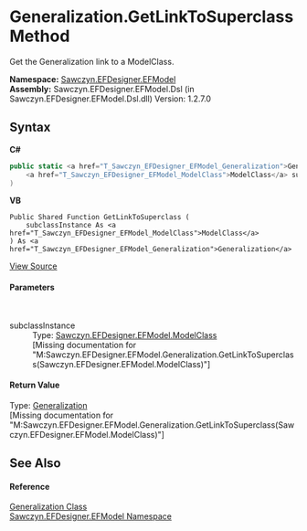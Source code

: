 # Generalization.GetLinkToSuperclass Method 
 

Get the Generalization link to a ModelClass.

**Namespace:**&nbsp;<a href="N_Sawczyn_EFDesigner_EFModel">Sawczyn.EFDesigner.EFModel</a><br />**Assembly:**&nbsp;Sawczyn.EFDesigner.EFModel.Dsl (in Sawczyn.EFDesigner.EFModel.Dsl.dll) Version: 1.2.7.0

## Syntax

**C#**<br />
``` C#
public static <a href="T_Sawczyn_EFDesigner_EFModel_Generalization">Generalization</a> GetLinkToSuperclass(
	<a href="T_Sawczyn_EFDesigner_EFModel_ModelClass">ModelClass</a> subclassInstance
)
```

**VB**<br />
``` VB
Public Shared Function GetLinkToSuperclass ( 
	subclassInstance As <a href="T_Sawczyn_EFDesigner_EFModel_ModelClass">ModelClass</a>
) As <a href="T_Sawczyn_EFDesigner_EFModel_Generalization">Generalization</a>
```

<a href="https://github.com/msawczyn/EFDesigner/tree/master/src/Dsl/GeneratedCode/DomainRelationships.cs#L2704" title="View the source code">View Source</a><br />

#### Parameters
&nbsp;<dl><dt>subclassInstance</dt><dd>Type: <a href="T_Sawczyn_EFDesigner_EFModel_ModelClass">Sawczyn.EFDesigner.EFModel.ModelClass</a><br />\[Missing <param name="subclassInstance"/> documentation for "M:Sawczyn.EFDesigner.EFModel.Generalization.GetLinkToSuperclass(Sawczyn.EFDesigner.EFModel.ModelClass)"\]</dd></dl>

#### Return Value
Type: <a href="T_Sawczyn_EFDesigner_EFModel_Generalization">Generalization</a><br />\[Missing <returns> documentation for "M:Sawczyn.EFDesigner.EFModel.Generalization.GetLinkToSuperclass(Sawczyn.EFDesigner.EFModel.ModelClass)"\]

## See Also


#### Reference
<a href="T_Sawczyn_EFDesigner_EFModel_Generalization">Generalization Class</a><br /><a href="N_Sawczyn_EFDesigner_EFModel">Sawczyn.EFDesigner.EFModel Namespace</a><br />